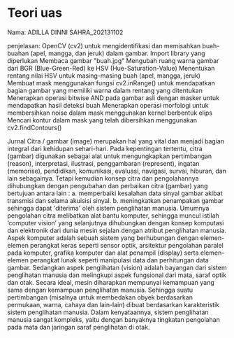 
# Teori uas
Nama: ADILLA DINNI SAHRA_202131102

penjelasan:
OpenCV (cv2) untuk mengidentifikasi dan memisahkan buah-buahan (apel, mangga, dan jeruk) dalam gambar.
Import library yang diperlukan
Membaca gambar "buah.jpg"
Mengubah ruang warna gambar dari BGR (Blue-Green-Red) ke HSV (Hue-Saturation-Value)
Menentukan rentang nilai HSV untuk masing-masing buah (apel, mangga, jeruk)
Membuat mask menggunakan fungsi cv2.inRange() untuk mendapatkan bagian gambar yang memiliki warna dalam rentang yang ditentukan
Menerapkan operasi bitwise AND pada gambar asli dengan masker untuk mendapatkan hasil deteksi buah
Menerapkan operasi morfologi untuk membersihkan noise dalam mask menggunakan kernel berbentuk elips
Mencari kontur dalam mask yang telah dibersihkan menggunakan cv2.findContours()

Jurnal
Citra  /  gambar (image) merupakan  hal  yang  vital  dan  menjadi  bagian  integral  dari kehidupan sehari-hari. Pada  kepentingan tertentu, citra (gambar)  digunakan sebagai alat untuk mengungkapkan   pertimbangan (reason), interpretasi,   ilustrasi,   penggambaran (represent), ingatan (memorise), pendidikan,  komunikasi,  evaluasi,  navigasi,  survai,  hiburan,  dan  lain sebagainya.    Tetapi    kemudian    konsep    citra    dan    pengolahannya    dihubungkan    dengan pengubahan dan perbaikan citra (gambar) yang bertujuan antara lain : 
a.  memperbaiki kesalahan data sinyal gambar akibat transmisi dan selama akuisisi sinyal. b.   meningkatkan   penampakan   gambar   sehingga   dapat   'diterima'   oleh sistem   penglihatan manusia. Umumnya  pengolahan  citra  melibatkan  alat  bantu  komputer,  sehingga  muncul  istilah ‘computer vision’ yang selanjutnya dihubungkan dengan konsep komputasi dan elektronik dari dunia mesin sejalan dengan atribut penglihatan manusia. Aspek   komputer   adalah   sebuah   sistem   yang   berhubungan   dengan   elemen-elemen perangkat  keras  seperti  sensor  optik,  arsitektur  pengolahan  paralel  pada  komputer,  grafika komputer  dan alat penampil (display) serta  elemen-elemen perangkat  lunak seperti  manipulasi data  dan perhitungan  data  gambar. Sedangkan aspek penglihatan (vision) adalah bayangan dari sistem penglihatan manusia dan melingkupi aspek fungsional dari mata, saraf optik dan otak.  Secara  ideal,  mesin diharapkan mempunyai kemampuan  yang sama dengan kemampuan penglihatan   manusia.   Sehingga   suatu   pertimbangan   (misalnya   untuk   membedakan   obyek berdasarkan  permukaan,  warna,  cahaya  dan  lain-lain) dibuat  berdasarkan  karakteristik  sistem penglihatan manusia. Dalam kenyataannya, sistem penglihatan manusia sangat kompleks, yaitu dengan banyaknya tingkatan pengolahan pada mata dan jaringan saraf penglihatan di otak.